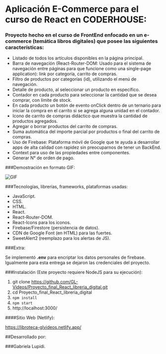 # Aplicación E-Commerce para el curso de React en CODERHOUSE:

### Proyecto hecho en el curso de FrontEnd enfocado en un e-commerce (temática libros digitales) que posee las siguientes características:

- Listado de todos los artículos disponibles en la página principal.
- Barra de navegación (React-Router-DOM: Usado para el sistema de navegación entre páginas para que funcione como una single-page application): link por categoría, carrito de compras.
- Filtro de productos por categorías (id), utilizando el menú de navegación.
- Detalle de producto, al seleccionar un producto en específico.
- Contador en cada producto para seleccionar la cantidad que se desea comprar, con límite de stock.
- En cada producto un botón de evento onClick dentro de un ternario para iniciar la compra en el carrito si se agrega alguna unidad en el contador.
- Icono de carrito de compras didáctico que muestra la cantidad de productos agregados.
- Agregar o borrar productos del carrito de compras.
- Suma automática del importe parcial por productos o final del carrito de compras.
- Uso de Firebase: Plataforma móvil de Google que te ayuda a desarrollar apps de alta calidad con rapidez sin preocuparnos de tener un BackEnd.
- Context para uso de las propiedades entre componentes.
- Generar N° de orden de pago.

###Demostración en formato GIF:

![GIF](public/libroteca.gif)

###Tecnologías, librerías, frameworks, plataformas usadas:

- JavaScript.
- CSS.
- HTML.
- React.
- React-Router-DOM.
- React-Icons para los iconos.
- Firebase/Firestore (persistencia de datos). 
- CDN de Google Font (en HTML)  para las fuertes.
- SweetAlert2 (reemplazo para los alertas de JS).


###Extra:

Se implementó **.env** para encriptar los datos personales de firebase. Igualmente para esta entrega se dejaron las credenciales del proyecto.

###Instalación (Este proyecto requiere NodeJS para su ejecución): 

1. git clone https://github.com/GL-Videos/Proyecto_final_React_libreria_digital.git
2. cd Proyecto_final_React_libreria_digital
3. `npm install`
4. `npm start`
5. http://localhost:3000/

####Sitio Web (Netlify):

https://libroteca-glvideos.netlify.app/

##Desarrollado por:

###Gabriela Lupidi.


